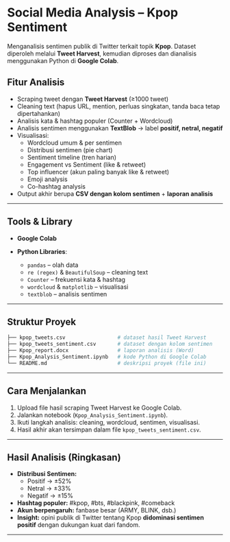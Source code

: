 # Social Media Analysis – Kpop Sentiment

Menganalisis sentimen publik di Twitter terkait topik **Kpop**.
Dataset diperoleh melalui **Tweet Harvest**, kemudian diproses dan dianalisis menggunakan Python di **Google Colab**.

## Fitur Analisis

* Scraping tweet dengan **Tweet Harvest** (≥1000 tweet)
* Cleaning text (hapus URL, mention, perluas singkatan, tanda baca tetap dipertahankan)
* Analisis kata & hashtag populer (Counter + Wordcloud)
* Analisis sentimen menggunakan **TextBlob** → label **positif, netral, negatif**
* Visualisasi:
  * Wordcloud umum & per sentimen
  * Distribusi sentimen (pie chart)
  * Sentiment timeline (tren harian)
  * Engagement vs Sentiment (like & retweet)
  * Top influencer (akun paling banyak like & retweet)
  * Emoji analysis
  * Co-hashtag analysis
* Output akhir berupa **CSV dengan kolom sentimen** + **laporan analisis**

---

## Tools & Library

* **Google Colab**
* **Python Libraries**:

  * `pandas` – olah data
  * `re (regex)` & `BeautifulSoup` – cleaning text
  * `Counter` – frekuensi kata & hashtag
  * `wordcloud` & `matplotlib` – visualisasi
  * `textblob` – analisis sentimen

---

## Struktur Proyek

```bash
├── kpop_tweets.csv                 # dataset hasil Tweet Harvest
├── kpop_tweets_sentiment.csv       # dataset dengan kolom sentimen
├── Kpop_report.docx                # laporan analisis (Word)
├── Kpop_Analysis_Sentiment.ipynb   # kode Python di Google Colab
└── README.md                       # deskripsi proyek (file ini)
```

---

## Cara Menjalankan

1. Upload file hasil scraping Tweet Harvest ke Google Colab.
2. Jalankan notebook (`Kpop_Analysis_Sentiment.ipynb`).
3. Ikuti langkah analisis: cleaning, wordcloud, sentimen, visualisasi.
4. Hasil akhir akan tersimpan dalam file `kpop_tweets_sentiment.csv`.

---

## Hasil Analisis (Ringkasan)

* **Distribusi Sentimen:**
  * Positif → ±52%
  * Netral → ±33%
  * Negatif → ±15%
* **Hashtag populer:** #kpop, #bts, #blackpink, #comeback
* **Akun berpengaruh:** fanbase besar (ARMY, BLINK, dsb.)
* **Insight:** opini publik di Twitter tentang Kpop **didominasi sentimen positif** dengan dukungan kuat dari fandom.

---
